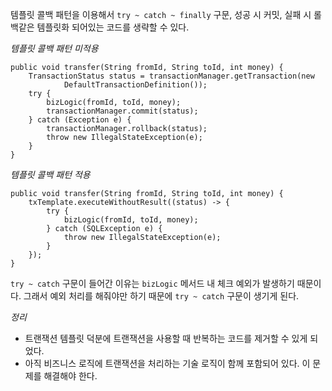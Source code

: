 
템플릿 콜백 패턴을 이용해서 `try ~ catch ~ finally` 구문, 성공 시 커밋, 실패 시 롤백같은 템플릿화 되어있는 코드를 생략할 수 있다.


*템플릿 콜백 패턴 미적용*

```
public void transfer(String fromId, String toId, int money) {  
    TransactionStatus status = transactionManager.getTransaction(new  
            DefaultTransactionDefinition());  
    try {    
        bizLogic(fromId, toId, money);  
        transactionManager.commit(status); 
    } catch (Exception e) {  
        transactionManager.rollback(status); 
        throw new IllegalStateException(e);  
    }  
}
```


*템플릿 콜백 패턴 적용*

```
public void transfer(String fromId, String toId, int money) {  
    txTemplate.executeWithoutResult((status) -> {  
        try {  
            bizLogic(fromId, toId, money);  
        } catch (SQLException e) {  
            throw new IllegalStateException(e);  
        }  
    });  
}
```


`try ~ catch` 구문이 들어간 이유는 `bizLogic` 메서드 내 체크 예외가 발생하기 때문이다. 그래서 예외 처리를 해줘야만 하기 때문에 `try ~ catch` 구문이 생기게 된다.

*정리*

- 트랜잭션 템플릿 덕분에 트랜잭션을 사용할 때 반복하는 코드를 제거할 수 있게 되었다.
- 아직 비즈니스 로직에 트랜잭션을 처리하는 기술 로직이 함께 포함되어 있다. 이 문제를 해결해야 한다.